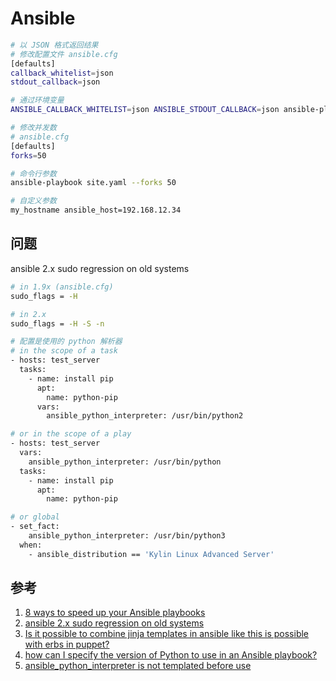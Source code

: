 # Ansible

```sh
# 以 JSON 格式返回结果
# 修改配置文件 ansible.cfg
[defaults]
callback_whitelist=json
stdout_callback=json

# 通过环境变量 
ANSIBLE_CALLBACK_WHITELIST=json ANSIBLE_STDOUT_CALLBACK=json ansible-playbook ...

# 修改并发数
# ansible.cfg
[defaults]
forks=50

# 命令行参数
ansible-playbook site.yaml --forks 50

# 自定义参数
my_hostname ansible_host=192.168.12.34
```

## 问题

ansible 2.x sudo regression on old systems

```sh
# in 1.9x (ansible.cfg)
sudo_flags = -H

# in 2.x
sudo_flags = -H -S -n

# 配置是使用的 python 解析器
# in the scope of a task
- hosts: test_server
  tasks:
    - name: install pip
      apt:
        name: python-pip
      vars:
        ansible_python_interpreter: /usr/bin/python2

# or in the scope of a play
- hosts: test_server
  vars:
    ansible_python_interpreter: /usr/bin/python
  tasks:
    - name: install pip
      apt:
        name: python-pip

# or global
- set_fact:
    ansible_python_interpreter: /usr/bin/python3
  when: 
    - ansible_distribution == 'Kylin Linux Advanced Server'
```

## 参考

1. [8 ways to speed up your Ansible playbooks](https://www.redhat.com/sysadmin/faster-ansible-playbook-execution)
2. [ansible 2.x sudo regression on old systems](https://github.com/ansible/ansible/issues/13941)
3. [Is it possible to combine jinja templates in ansible like this is possible with erbs in puppet?](https://devops.stackexchange.com/questions/1558/is-it-possible-to-combine-jinja-templates-in-ansible-like-this-is-possible-with)
4. [how can I specify the version of Python to use in an Ansible playbook?](https://stackoverflow.com/questions/58450608/how-can-i-specify-the-version-of-python-to-use-in-an-ansible-playbook)
5. [ansible_python_interpreter is not templated before use](https://github.com/ansible/ansible/issues/18665#issuecomment-350144774)
